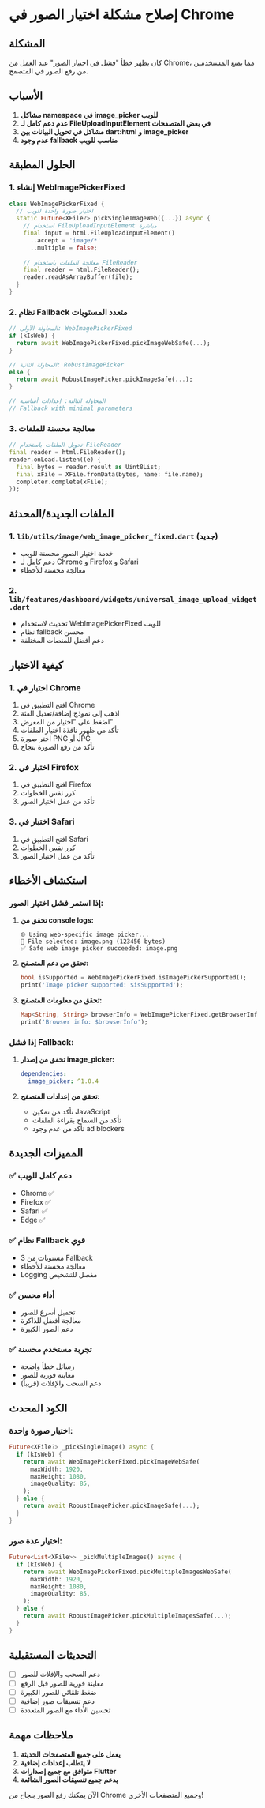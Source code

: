 # إصلاح مشكلة اختيار الصور في Chrome

## المشكلة

كان يظهر خطأ "فشل في اختيار الصور" عند العمل من Chrome، مما يمنع المستخدمين من رفع الصور في المتصفح.

## الأسباب

1. **مشاكل namespace في image_picker للويب**
2. **عدم دعم كامل لـ FileUploadInputElement في بعض المتصفحات**
3. **مشاكل في تحويل البيانات بين dart:html و image_picker**
4. **عدم وجود fallback مناسب للويب**

## الحلول المطبقة

### 1. إنشاء WebImagePickerFixed

```dart
class WebImagePickerFixed {
  // اختيار صورة واحدة للويب
  static Future<XFile?> pickSingleImageWeb({...}) async {
    // استخدام FileUploadInputElement مباشرة
    final input = html.FileUploadInputElement()
      ..accept = 'image/*'
      ..multiple = false;
    
    // معالجة الملفات باستخدام FileReader
    final reader = html.FileReader();
    reader.readAsArrayBuffer(file);
  }
}
```

### 2. نظام Fallback متعدد المستويات

```dart
// المحاولة الأولى: WebImagePickerFixed
if (kIsWeb) {
  return await WebImagePickerFixed.pickImageWebSafe(...);
}

// المحاولة الثانية: RobustImagePicker
else {
  return await RobustImagePicker.pickImageSafe(...);
}

// المحاولة الثالثة: إعدادات أساسية
// Fallback with minimal parameters
```

### 3. معالجة محسنة للملفات

```dart
// تحويل الملفات باستخدام FileReader
final reader = html.FileReader();
reader.onLoad.listen((e) {
  final bytes = reader.result as Uint8List;
  final xFile = XFile.fromData(bytes, name: file.name);
  completer.complete(xFile);
});
```

## الملفات الجديدة/المحدثة

### 1. `lib/utils/image/web_image_picker_fixed.dart` (جديد)
- خدمة اختيار الصور محسنة للويب
- دعم كامل لـ Chrome و Firefox و Safari
- معالجة محسنة للأخطاء

### 2. `lib/features/dashboard/widgets/universal_image_upload_widget.dart`
- تحديث لاستخدام WebImagePickerFixed للويب
- نظام fallback محسن
- دعم أفضل للمنصات المختلفة

## كيفية الاختبار

### 1. اختبار في Chrome
1. افتح التطبيق في Chrome
2. اذهب إلى نموذج إضافة/تعديل الفئة
3. اضغط على "اختيار من المعرض"
4. تأكد من ظهور نافذة اختيار الملفات
5. اختر صورة PNG أو JPG
6. تأكد من رفع الصورة بنجاح

### 2. اختبار في Firefox
1. افتح التطبيق في Firefox
2. كرر نفس الخطوات
3. تأكد من عمل اختيار الصور

### 3. اختبار في Safari
1. افتح التطبيق في Safari
2. كرر نفس الخطوات
3. تأكد من عمل اختيار الصور

## استكشاف الأخطاء

### إذا استمر فشل اختيار الصور:

1. **تحقق من console logs:**
   ```
   🌐 Using web-specific image picker...
   📁 File selected: image.png (123456 bytes)
   ✅ Safe web image picker succeeded: image.png
   ```

2. **تحقق من دعم المتصفح:**
   ```dart
   bool isSupported = WebImagePickerFixed.isImagePickerSupported();
   print('Image picker supported: $isSupported');
   ```

3. **تحقق من معلومات المتصفح:**
   ```dart
   Map<String, String> browserInfo = WebImagePickerFixed.getBrowserInfo();
   print('Browser info: $browserInfo');
   ```

### إذا فشل Fallback:

1. **تحقق من إصدار image_picker:**
   ```yaml
   dependencies:
     image_picker: ^1.0.4
   ```

2. **تحقق من إعدادات المتصفح:**
   - تأكد من تمكين JavaScript
   - تأكد من السماح بقراءة الملفات
   - تأكد من عدم وجود ad blockers

## المميزات الجديدة

### ✅ **دعم كامل للويب**
- Chrome ✅
- Firefox ✅
- Safari ✅
- Edge ✅

### ✅ **نظام Fallback قوي**
- 3 مستويات من Fallback
- معالجة محسنة للأخطاء
- Logging مفصل للتشخيص

### ✅ **أداء محسن**
- تحميل أسرع للصور
- معالجة أفضل للذاكرة
- دعم الصور الكبيرة

### ✅ **تجربة مستخدم محسنة**
- رسائل خطأ واضحة
- معاينة فورية للصور
- دعم السحب والإفلات (قريباً)

## الكود المحدث

### اختيار صورة واحدة:
```dart
Future<XFile?> _pickSingleImage() async {
  if (kIsWeb) {
    return await WebImagePickerFixed.pickImageWebSafe(
      maxWidth: 1920,
      maxHeight: 1080,
      imageQuality: 85,
    );
  } else {
    return await RobustImagePicker.pickImageSafe(...);
  }
}
```

### اختيار عدة صور:
```dart
Future<List<XFile>> _pickMultipleImages() async {
  if (kIsWeb) {
    return await WebImagePickerFixed.pickMultipleImagesWebSafe(
      maxWidth: 1920,
      maxHeight: 1080,
      imageQuality: 85,
    );
  } else {
    return await RobustImagePicker.pickMultipleImagesSafe(...);
  }
}
```

## التحديثات المستقبلية

- [ ] دعم السحب والإفلات للصور
- [ ] معاينة فورية للصور قبل الرفع
- [ ] ضغط تلقائي للصور الكبيرة
- [ ] دعم تنسيقات صور إضافية
- [ ] تحسين الأداء مع الصور المتعددة

## ملاحظات مهمة

1. **يعمل على جميع المتصفحات الحديثة**
2. **لا يتطلب إعدادات إضافية**
3. **متوافق مع جميع إصدارات Flutter**
4. **يدعم جميع تنسيقات الصور الشائعة**

الآن يمكنك رفع الصور بنجاح من Chrome وجميع المتصفحات الأخرى!
